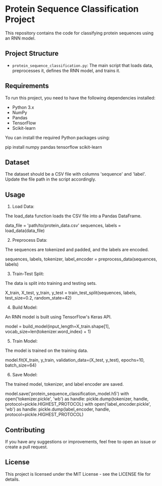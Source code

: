 # Protein Sequence Classification Project

This repository contains the code for classifying protein sequences using an RNN model.

## Project Structure

- `protein_sequence_classification.py`: The main script that loads data, preprocesses it, defines the RNN model, and trains it.

## Requirements

To run this project, you need to have the following dependencies installed:

- Python 3.x
- NumPy
- Pandas
- TensorFlow
- Scikit-learn

You can install the required Python packages using:

pip install numpy pandas tensorflow scikit-learn

## Dataset
The dataset should be a CSV file with columns 'sequence' and 'label'. Update the file path in the script accordingly.

## Usage
1. Load Data:

The load_data function loads the CSV file into a Pandas DataFrame.

data_file = 'path/to/protein_data.csv'
sequences, labels = load_data(data_file)

2. Preprocess Data:

The sequences are tokenized and padded, and the labels are encoded.

sequences, labels, tokenizer, label_encoder = preprocess_data(sequences, labels)

3. Train-Test Split:

The data is split into training and testing sets.

X_train, X_test, y_train, y_test = train_test_split(sequences, labels, test_size=0.2, random_state=42)

4. Build Model:

An RNN model is built using TensorFlow's Keras API.

model = build_model(input_length=X_train.shape[1], vocab_size=len(tokenizer.word_index) + 1)

5. Train Model:

The model is trained on the training data.

model.fit(X_train, y_train, validation_data=(X_test, y_test), epochs=10, batch_size=64)

6. Save Model:

The trained model, tokenizer, and label encoder are saved.

model.save('protein_sequence_classification_model.h5')
with open('tokenizer.pickle', 'wb') as handle:
    pickle.dump(tokenizer, handle, protocol=pickle.HIGHEST_PROTOCOL)
with open('label_encoder.pickle', 'wb') as handle:
    pickle.dump(label_encoder, handle, protocol=pickle.HIGHEST_PROTOCOL)
    
## Contributing
If you have any suggestions or improvements, feel free to open an issue or create a pull request.

## License
This project is licensed under the MIT License - see the LICENSE file for details.
